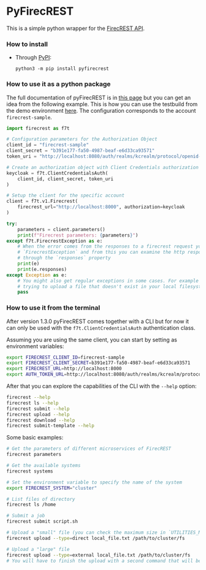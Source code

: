 # PyFirecREST

This is a simple python wrapper for the [FirecREST API](https://github.com/eth-cscs/firecrest).

### How to install
- Through [PyPI](https://pypi.org/project/pyfirecrest/):

  ```
  python3 -m pip install pyfirecrest
  ```

### How to use it as a python package
The full documentation of pyFirecREST is in [this page](https://pyfirecrest.readthedocs.io) but you can get an idea from the following example.
This is how you can use the testbuild from the demo environment [here](https://github.com/eth-cscs/firecrest/tree/master/deploy/demo).
The configuration corresponds to the account `firecrest-sample`.

```python
import firecrest as f7t

# Configuration parameters for the Authorization Object
client_id = "firecrest-sample"
client_secret = "b391e177-fa50-4987-beaf-e6d33ca93571"
token_uri = "http://localhost:8080/auth/realms/kcrealm/protocol/openid-connect/token"

# Create an authorization object with Client Credentials authorization grant
keycloak = f7t.ClientCredentialsAuth(
    client_id, client_secret, token_uri
)

# Setup the client for the specific account
client = f7t.v1.Firecrest(
    firecrest_url="http://localhost:8000", authorization=keycloak
)

try:
    parameters = client.parameters()
    print(f"Firecrest parameters: {parameters}")
except f7t.FirecrestException as e:
    # When the error comes from the responses to a firecrest request you will get a
    # `FirecrestException` and from this you can examine the http responses yourself
    # through the `responses` property
    print(e)
    print(e.responses)
except Exception as e:
    # You might also get regular exceptions in some cases. For example when you are
    # trying to upload a file that doesn't exist in your local filesystem.
    pass
```

### How to use it from the terminal

After version 1.3.0 pyFirecREST comes together with a CLI but for now it can only be used with the `f7t.ClientCredentialsAuth` authentication class.

Assuming you are using the same client, you can start by setting as environment variables:
```bash
export FIRECREST_CLIENT_ID=firecrest-sample
export FIRECREST_CLIENT_SECRET=b391e177-fa50-4987-beaf-e6d33ca93571
export FIRECREST_URL=http://localhost:8000
export AUTH_TOKEN_URL=http://localhost:8080/auth/realms/kcrealm/protocol/openid-connect/token
```

After that you can explore the capabilities of the CLI with the `--help` option:
```bash
firecrest --help
firecrest ls --help
firecrest submit --help
firecrest upload --help
firecrest download --help
firecrest submit-template --help
```

Some basic examples:
```bash
# Get the parameters of different microservices of FirecREST
firecrest parameters

# Get the available systems
firecrest systems

# Set the environment variable to specify the name of the system
export FIRECREST_SYSTEM="cluster"

# List files of directory
firecrest ls /home

# Submit a job
firecrest submit script.sh

# Upload a "small" file (you can check the maximum size in `UTILITIES_MAX_FILE_SIZE` from the `parameters` command)
firecrest upload --type=direct local_file.txt /path/to/cluster/fs

# Upload a "large" file
firecrest upload --type=external local_file.txt /path/to/cluster/fs
# You will have to finish the upload with a second command that will be given in the output
```
